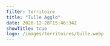 ```yaml
---
filter: territoire
title: "Tulle Agglo"
date: 2020-12-28T15:46:34Z
showTitle: true
logo: /images/territoires/tulle.webp
---
```

